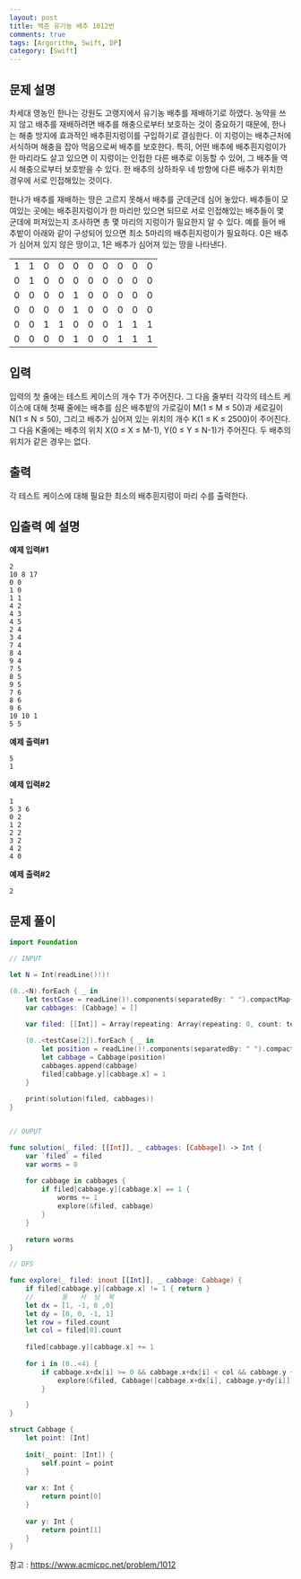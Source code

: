 ```yaml
---
layout: post
title: 백준 유기농 배추 1012번
comments: true
tags: [Argorithm, Swift, DP]
category: [Swift]
---
```


## 문제 설명
차세대 영농인 한나는 강원도 고랭지에서 유기농 배추를 재배하기로 하였다. 농약을 쓰지 않고 배추를 재배하려면 배추를 해충으로부터 보호하는 것이 중요하기 때문에, 한나는 해충 방지에 효과적인 배추흰지렁이를 구입하기로 결심한다. 이 지렁이는 배추근처에 서식하며 해충을 잡아 먹음으로써 배추를 보호한다. 특히, 어떤 배추에 배추흰지렁이가 한 마리라도 살고 있으면 이 지렁이는 인접한 다른 배추로 이동할 수 있어, 그 배추들 역시 해충으로부터 보호받을 수 있다. 한 배추의 상하좌우 네 방향에 다른 배추가 위치한 경우에 서로 인접해있는 것이다.

한나가 배추를 재배하는 땅은 고르지 못해서 배추를 군데군데 심어 놓았다. 배추들이 모여있는 곳에는 배추흰지렁이가 한 마리만 있으면 되므로 서로 인접해있는 배추들이 몇 군데에 퍼져있는지 조사하면 총 몇 마리의 지렁이가 필요한지 알 수 있다. 예를 들어 배추밭이 아래와 같이 구성되어 있으면 최소 5마리의 배추흰지렁이가 필요하다. 0은 배추가 심어져 있지 않은 땅이고, 1은 배추가 심어져 있는 땅을 나타낸다.

| | | | | | | | | | | 
|---|---|---|---|---|---|---|---|---|---|
|1	|1	|0	|0	|0	|0	|0	|0	|0	|0 |
|0	|1	|0	|0	|0	|0	|0	|0	|0	|0 |
|0	|0	|0	|0	|1	|0	|0	|0	|0	|0 |
|0	|0	|0	|0	|1	|0	|0	|0	|0	|0 |
|0	|0	|1	|1	|0	|0	|0	|1	|1	|1 |
|0	|0	|0	|0	|1	|0	|0	|1	|1	|1 |

## 입력

입력의 첫 줄에는 테스트 케이스의 개수 T가 주어진다. 그 다음 줄부터 각각의 테스트 케이스에 대해 첫째 줄에는 배추를 심은 배추밭의 가로길이 M(1 ≤ M ≤ 50)과 세로길이 N(1 ≤ N ≤ 50), 그리고 배추가 심어져 있는 위치의 개수 K(1 ≤ K ≤ 2500)이 주어진다. 그 다음 K줄에는 배추의 위치 X(0 ≤ X ≤ M-1), Y(0 ≤ Y ≤ N-1)가 주어진다. 두 배추의 위치가 같은 경우는 없다.



## 출력

각 테스트 케이스에 대해 필요한 최소의 배추흰지렁이 마리 수를 출력한다.



## 입출력 예 설명

**예제 입력#1**

```
2
10 8 17
0 0
1 0
1 1
4 2
4 3
4 5
2 4
3 4
7 4
8 4
9 4
7 5
8 5
9 5
7 6
8 6
9 6
10 10 1
5 5
```

**예제 출력#1**

```
5
1
```

**예제 입력#2**

```
1
5 3 6
0 2
1 2
2 2
3 2
4 2
4 0
```

**예제 출력#2**

```
2
```

## 문제 풀이

```swift
import Foundation

// INPUT

let N = Int(readLine()!)!

(0..<N).forEach { _ in
    let testCase = readLine()!.components(separatedBy: " ").compactMap{ Int($0) }
    var cabbages: [Cabbage] = []
    
    var filed: [[Int]] = Array(repeating: Array(repeating: 0, count: testCase[0]), count: testCase[1])

    (0..<testCase[2]).forEach { _ in
        let position = readLine()!.components(separatedBy: " ").compactMap{ Int($0) }
        let cabbage = Cabbage(position)
        cabbages.append(cabbage)
        filed[cabbage.y][cabbage.x] = 1
    }
    
    print(solution(filed, cabbages))
}


// OUPUT

func solution(_ filed: [[Int]], _ cabbages: [Cabbage]) -> Int {
    var `filed` = filed
    var worms = 0
    
    for cabbage in cabbages {
        if filed[cabbage.y][cabbage.x] == 1 {
            worms += 1
            explore(&filed, cabbage)
        }
    }
    
    return worms
}

// DFS

func explore(_ filed: inout [[Int]], _ cabbage: Cabbage) {
    if filed[cabbage.y][cabbage.x] != 1 { return }
    //       동   서  남  북
    let dx = [1, -1, 0 ,0]
    let dy = [0, 0, -1, 1]
    let row = filed.count
    let col = filed[0].count
    
    filed[cabbage.y][cabbage.x] += 1
    
    for i in (0..<4) {
        if cabbage.x+dx[i] >= 0 && cabbage.x+dx[i] < col && cabbage.y + dy[i] >= 0 && cabbage.y + dy[i] < row {
            explore(&filed, Cabbage([cabbage.x+dx[i], cabbage.y+dy[i]]))
        }

    }
}

struct Cabbage {
    let point: [Int]
    
    init(_ point: [Int]) {
        self.point = point
    }
    
    var x: Int {
        return point[0]
    }
    
    var y: Int {
        return point[1]
    }
}


```


참고 : <https://www.acmicpc.net/problem/1012>